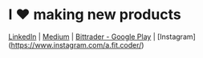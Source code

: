 # I ❤️  making new products
[LinkedIn](https://www.linkedin.com/in/vkartha) | [Medium](https://medium.com/@vivek.kartha) | [Bittrader - Google Play](https://play.google.com/store/apps/details?id=com.molten.owl&hl=en_IN) | [Instagram] (https://www.instagram.com/a.fit.coder/)

